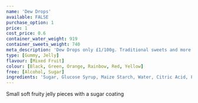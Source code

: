 ```yaml
---
name: 'Dew Drops'
available: FALSE
purchase_option: 1
price: 1
cost_price: 0.6
container_water_weight: 919
container_sweets_weight: 740
meta_description: 'Dew Drops only £1/100g. Traditional sweets and more at Humbugs Confectionery Store. Specialists in satisfying your sweet tooth!'
type: [Gummy, Jelly]
flavour: [Mixed Fruit]
colour: [Black, Green, Orange, Rainbow, Red, Yellow]
free: [Alcohol, Sugar]
ingredients: 'Sugar, Glucose Syrup, Maize Starch, Water, Citric Acid, Flavourings, Natural Colours: Anthocyanins, Curcumin, Capsanthin, Vegetable Concentrates (Nettle, Spinach)'
---
```

Small soft fruity jelly pieces with a sugar coating